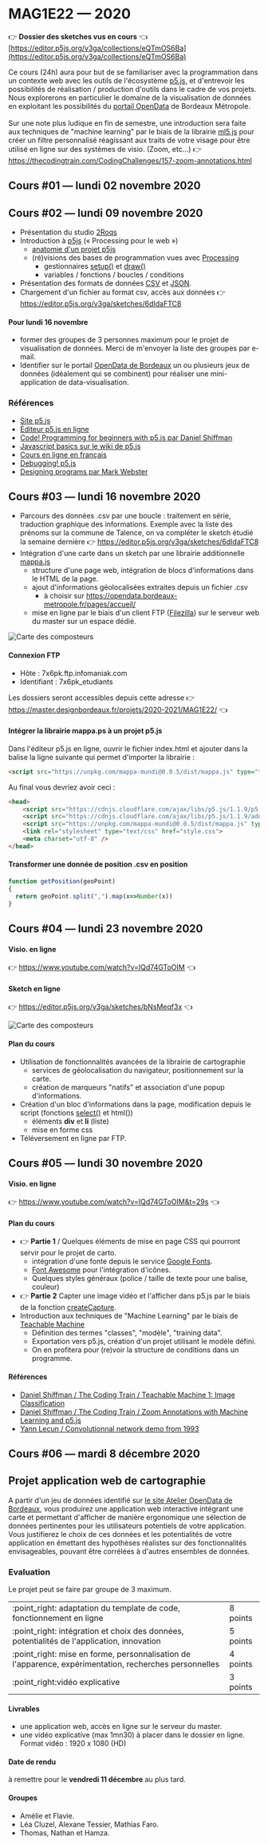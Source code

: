 MAG1E22 — 2020
===============================================

:point_right: **Dossier des sketches vus en cours** :point_left:<br /> 
[https://editor.p5js.org/v3ga/collections/eQTmOS6Ba](https://editor.p5js.org/v3ga/collections/eQTmOS6Ba) 

Ce cours (24h) aura pour but de se familiariser avec la programmation dans un contexte web avec les outils de l'écosystème [p5.js](https://p5js.org/), et d'entrevoir les possibilités de réalisation / production d'outils dans le cadre de vos projets.
Nous explorerons en particulier le domaine de la visualisation de données en exploitant les possibilités du [portail OpenData](https://opendata.bordeaux-metropole.fr/) de Bordeaux Métropole.<br /><br />
Sur une note plus ludique en fin de semestre, une introduction sera faite aux techniques de "machine learning" par le biais de la librairie [ml5.js](https://ml5js.org/) pour créer un filtre personnalisé réagissant aux traits de votre visage pour être utilisé en ligne sur des systèmes de visio. (Zoom, etc...) :point_right: https://thecodingtrain.com/CodingChallenges/157-zoom-annotations.html


## Cours #01 — lundi 02 novembre 2020
## Cours #02 — lundi 09 novembre 2020 
* Présentation du studio [2Roqs](http://www.2roqs.fr) 
* Introduction à [p5js](https://p5js.org/) (« Processing pour le web »)
  * [anatomie d'un projet p5js](https://p5js.org/get-started/)
  * (ré)visions des bases de programmation vues avec [Processing](https://processing.org/)
     * gestionnaires [setup()](https://p5js.org/reference/#/p5/setup) et [draw()](https://p5js.org/reference/#/p5/draw)
     * variables / fonctions / boucles / conditions
* Présentation des formats de données [CSV](https://fr.wikipedia.org/wiki/Comma-separated_values) et [JSON](https://fr.wikipedia.org/wiki/JavaScript_Object_Notation).     
* Chargement d'un fichier au format csv, accès aux données :point_right: https://editor.p5js.org/v3ga/sketches/6dIdaFTC8

#### Pour lundi 16 novembre
* former des groupes de 3 personnes maximum pour le projet de visualisation de données. Merci de m'envoyer la liste des groupes par e-mail.
* Identifier sur le portail [OpenData de Bordeaux](https://opendata.bordeaux-metropole.fr/) un ou plusieurs jeux de données (idéalement qui se combinent) pour réaliser une mini-application de data-visualisation.

### Références
* [Site p5.js](https://p5js.org/)
* [Éditeur p5.js en ligne](https://editor.p5js.org/)
* [Code! Programming for beginners with p5.js par Daniel Shiffman](https://www.youtube.com/watch?v=yPWkPOfnGsw)
* [Javascript basics sur le wiki de p5.js](https://github.com/processing/p5.js/wiki/JavaScript-basics)
* [Cours en ligne en français](http://www.lyceelecorbusier.eu/p5js/)
* [Debugging! p5.js](https://p5js.org/learn/debugging.html)
* [Designing programs par Mark Webster](https://designingprograms.bitbucket.io)

## Cours #03 — lundi 16 novembre 2020
* Parcours des données .csv par une boucle : traitement en série, traduction graphique des informations. Exemple avec la liste des prénoms sur la commune de Talence, on va compléter le sketch étudié la semaine dernière :point_right: https://editor.p5js.org/v3ga/sketches/6dIdaFTC8
* Intégration d'une carte dans un sketch par une librairie additionnelle [mappa.js](https://mappa.js.org/)
  * structure d'une page web, intégration de blocs d'informations dans le HTML de la page.
  * ajout d'informations géolocalisées extraites depuis un fichier .csv
    * à choisir sur https://opendata.bordeaux-metropole.fr/pages/accueil/
  * mise en ligne par le biais d'un client FTP ([Filezilla](https://filezilla-project.org/)) sur le serveur web du master sur un espace dédié.

![Carte des composteurs](images/201117_MAG1E22_cours03_carte.png)


#### Connexion FTP
* Hôte : 7x6pk.ftp.infomaniak.com
* Identifiant : 7x6pk_etudiants

Les dossiers seront accessibles depuis cette adresse :point_right: https://master.designbordeaux.fr/projets/2020-2021/MAG1E22/ :point_left:

#### Intégrer la librairie mappa.ps à un projet p5.js
Dans l'éditeur p5.js en ligne, ouvrir le fichier index.html et ajouter dans la balise <head> la ligne suivante qui permet d'importer la librairie : 
```html
<script src="https://unpkg.com/mappa-mundi@0.0.5/dist/mappa.js" type="text/javascript"></script>
```
Au final vous devriez avoir ceci : 
```html
<head>
    <script src="https://cdnjs.cloudflare.com/ajax/libs/p5.js/1.1.9/p5.js"></script>
    <script src="https://cdnjs.cloudflare.com/ajax/libs/p5.js/1.1.9/addons/p5.sound.min.js"></script>
    <script src="https://unpkg.com/mappa-mundi@0.0.5/dist/mappa.js" type="text/javascript"></script>
    <link rel="stylesheet" type="text/css" href="style.css">
    <meta charset="utf-8" />
</head> 
```

#### Transformer une donnée de position .csv en position 
```js
function getPosition(geoPoint)
{
  return geoPoint.split(",").map(x=>Number(x))  
}
```

## Cours #04 — lundi 23 novembre 2020 
#### Visio. en ligne
:point_right: https://www.youtube.com/watch?v=IQd74GToOIM :point_left:

#### Sketch en ligne
:point_right: https://editor.p5js.org/v3ga/sketches/bNsMeqf3x :point_left:

![Carte des composteurs](images/201123_MAG1E22_cours04_carte_marqueurs.png)

#### Plan du cours 
* Utilisation de fonctionnalités avancées de la librairie de cartographie 
  * services de géolocalisation du navigateur, positionnement sur la carte.
  * création de marqueurs "natifs" et association d'une popup d'informations.
* Création d'un bloc d'informations dans la page, modification depuis le script (fonctions [select()](https://p5js.org/reference/#/p5/select) et html()) 
  * éléments **div** et **li** (liste)
  * mise en forme css
* Téléversement en ligne par FTP.
 
## Cours #05 — lundi 30 novembre 2020
#### Visio. en ligne
:point_right: https://www.youtube.com/watch?v=IQd74GToOIM&t=29s :point_left:

#### Plan du cours 
* :point_right: **Partie 1** / Quelques éléments de mise en page CSS qui pourront servir pour le projet de carto.
  * intégration d'une fonte depuis le service [Google Fonts](https://fonts.google.com/).
  * [Font Awesome](https://fontawesome.com/) pour l'intégration d'icônes.
  * Quelques styles généraux (police / taille de texte pour une balise, couleur)
* :point_right: **Partie 2** Capter une image vidéo et l'afficher dans p5.js par le biais de la fonction [createCapture](https://p5js.org/examples/dom-video-capture.html).
* Introduction aux techniques de "Machine Learning" par le biais de [Teachable Machine](https://teachablemachine.withgoogle.com/)
  * Définition des termes "classes", "modèle", "training data".
  * Exportation vers p5.js, création d'un projet utilisant le modèle défini.
  * On en profitera pour (re)voir la structure de conditions dans un programme. 

#### Références
* [Daniel Shiffman / The Coding Train / Teachable Machine 1: Image Classification](https://www.youtube.com/watch?v=kwcillcWOg0&feature=youtu.be)
* [Daniel Shiffman / The Coding Train / Zoom Annotations with Machine Learning and p5.js](https://thecodingtrain.com/CodingChallenges/157-zoom-annotations.html)
* [Yann Lecun / Convolutionnal network demo from 1993](https://www.youtube.com/watch?v=FwFduRA_L6Q)

## Cours #06 — mardi 8 décembre 2020

## Projet application web de cartographie
A partir d'un jeu de données identifié sur [le site Atelier OpenData de Bordeaux](https://opendata.bordeaux-metropole.fr/explore/), vous produirez une application web interactive intégrant une carte et permettant d'afficher de manière ergonomique une sélection de données pertinentes pour les utilisateurs potentiels de votre application. Vous justifierez le choix de ces données et les potentialités de votre application en émettant des hypothèses réalistes sur des fonctionnalités envisageables, pouvant être corrélées à d'autres ensembles de données.

### Evaluation 
Le projet peut se faire par groupe de 3 maximum.

<table>
 <tr><td>:point_right: adaptation du template de code, fonctionnement en ligne</td><td>8 points</td></tr>
 <tr><td>:point_right: intégration et choix des données, potentialités de l'application, innovation</td><td>5 points</td></tr>
 <tr><td>:point_right: mise en forme, personnalisation de l'apparence, expérimentation, recherches personnelles</td><td>4 points</td></tr>
 <tr><td>:point_right:vidéo explicative </td><td>3 points</td></tr>
</table>

#### Livrables
* une application web, accès en ligne sur le serveur du master.
* une vidéo explicative (max 1mn30) à placer dans le dossier en ligne. Format vidéo : 1920 x 1080 (HD)

#### Date de rendu
à remettre pour le **vendredi 11 décembre** au plus tard.

#### Groupes
* Amélie et Flavie.
* Léa Cluzel, Alexane Tessier, Mathias Faro.
* Thomas, Nathan et Hamza.




